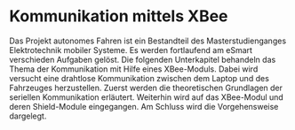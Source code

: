 # Kommunikation mittels XBee

Das Projekt autonomes Fahren ist ein Bestandteil des Masterstudienganges Elektrotechnik mobiler
Systeme. Es werden fortlaufend am eSmart verschieden Aufgaben gelöst. Die folgenden Unterkapitel
behandeln das Thema der Kommunikation mit Hilfe eines XBee-Moduls. Dabei wird versucht eine
drahtlose Kommunikation zwischen dem Laptop und des Fahrzeuges herzustellen.
Zuerst werden die theoretischen Grundlagen der seriellen Kommunikation erläutert. Weiterhin wird
auf das XBee-Modul und deren Shield-Module eingegangen. Am Schluss wird die Vorgehensweise
dargelegt.

 